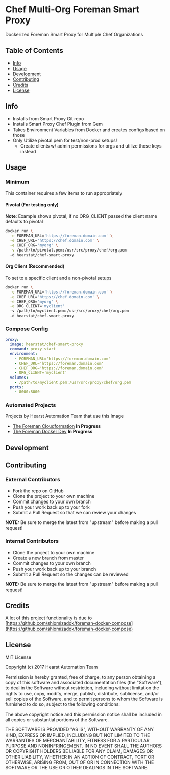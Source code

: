 # Chef Multi-Org Foreman Smart Proxy
Dockerized Foreman Smart Proxy for Multiple Chef Organizations

## Table of Contents

*   [Info](#info)
*   [Usage](#usage)
*   [Development](#development)
*   [Contributing](#contributing)
*   [Credits](#credits)
*   [License](#license)

## Info

*   Installs from Smart Proxy Git repo
*   Installs Smart Proxy Chef Plugin from Gem
*   Takes Environment Variables from Docker and creates configs based on those
*   Only Utilize pivotal.pem for test/non-prod setups!
    *   Create clients w/ admin permissions for orgs and utilize those keys instead

## Usage

### Minimum
This container requires a few items to run appropriately

#### Pivotal (For testing only)
**Note**: Example shows pivotal, if no ORG_CLIENT passed the client name defaults to pivotal
```bash
docker run \
  -e FOREMAN_URL='https://foreman.domain.com' \
  -e CHEF_URL='https://chef.domain.com' \
  -e CHEF_ORG='myorg' \
  -v /path/to/pivotal.pem:/usr/src/proxy/chef/org.pem
  -d hearstat/chef-smart-proxy
```

#### Org Client (Recommended)
To set to a specific client and a non-pivotal setups
```bash
docker run \
  -e FOREMAN_URL='https://foreman.domain.com' \
  -e CHEF_URL='https://chef.domain.com' \
  -e CHEF_ORG='myorg' \
  -e ORG_CLIENT='myclient'
  -v /path/to/myclient.pem:/usr/src/proxy/chef/org.pem
  -d hearstat/chef-smart-proxy
```

### Compose Config

```yaml
proxy:
  image: hearstat/chef-smart-proxy
  command: proxy_start
  environment:
    - FOREMAN_URL='https://foreman.domain.com'
    - CHEF_URL='https://foreman.domain.com'
    - CHEF_ORG='https://foreman.domain.com'
    - ORG_CLIENT='myclient'
  volumes:
    - /path/to/myclient.pem:/usr/src/proxy/chef/org.pem
  ports:
    - 8000:8000
```

### Automated Projects
Projects by Hearst Automation Team that use this Image

*   [The Foreman Cloudformation](https://github.com/HearstAT/cfn_foreman) **In Progress**
*   [The Foreman Docker Dev](https://github.com/HearstAT/docker_foreman_dev) **In Progress**

## Development

## Contributing
### External Contributors
-   Fork the repo on GitHub
-   Clone the project to your own machine
-   Commit changes to your own branch
-   Push your work back up to your fork
-   Submit a Pull Request so that we can review your changes

**NOTE:** Be sure to merge the latest from "upstream" before making a pull request!

### Internal Contributors
-   Clone the project to your own machine
-   Create a new branch from master
-   Commit changes to your own branch
-   Push your work back up to your branch
-   Submit a Pull Request so the changes can be reviewed

**NOTE:** Be sure to merge the latest from "upstream" before making a pull request!

## Credits
A lot of this project functionality is due to [https://github.com/shlomizadok/foreman-docker-compose](https://github.com/shlomizadok/foreman-docker-compose)

## License
MIT License

Copyright (c) 2017 Hearst Automation Team

Permission is hereby granted, free of charge, to any person obtaining a copy
of this software and associated documentation files (the "Software"), to deal
in the Software without restriction, including without limitation the rights
to use, copy, modify, merge, publish, distribute, sublicense, and/or sell
copies of the Software, and to permit persons to whom the Software is
furnished to do so, subject to the following conditions:

The above copyright notice and this permission notice shall be included in all
copies or substantial portions of the Software.

THE SOFTWARE IS PROVIDED "AS IS", WITHOUT WARRANTY OF ANY KIND, EXPRESS OR
IMPLIED, INCLUDING BUT NOT LIMITED TO THE WARRANTIES OF MERCHANTABILITY,
FITNESS FOR A PARTICULAR PURPOSE AND NONINFRINGEMENT. IN NO EVENT SHALL THE
AUTHORS OR COPYRIGHT HOLDERS BE LIABLE FOR ANY CLAIM, DAMAGES OR OTHER
LIABILITY, WHETHER IN AN ACTION OF CONTRACT, TORT OR OTHERWISE, ARISING FROM,
OUT OF OR IN CONNECTION WITH THE SOFTWARE OR THE USE OR OTHER DEALINGS IN THE
SOFTWARE.
